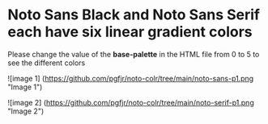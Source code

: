 # Noto Sans Black and Noto Sans Serif each have six linear gradient colors

Please change the value of the **base-palette** in the HTML file from 0 to 5 to see the different colors

![image 1] (https://github.com/pgfjr/noto-colr/tree/main/noto-sans-p1.png "Image 1")

![image 2] (https://github.com/pgfjr/noto-colr/tree/main/noto-serif-p1.png "Image 2")
